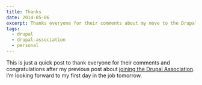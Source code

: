 ```yaml
---
title: Thanks
date: 2014-05-06
excerpt: Thanks everyone for their comments about my move to the Drupal Association.
tags:
  - drupal
  - drupal-association
  - personal
---
```

This is just a quick post to thank everyone for their comments and congratulations after my previous post about [joining the Drupal Association](/blog/drupal-association/). I’m looking forward to my first day in the job tomorrow.
